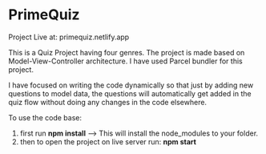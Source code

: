 # PrimeQuiz

Project Live at: <a>primequiz.netlify.app</a>

This is a Quiz Project having four genres. The project is made based on Model-View-Controller architecture.
I have used Parcel bundler for this project.

I have focused on writing the code dynamically so that just by adding new questions to model data, the questions will automatically get added in the quiz flow without doing any changes in the code elsewhere.

To use the code base: 
1. first run <b>npm install</b> --> This will install the node_modules to your folder.
2. then to open the project on live server run: <b>npm start</b>
